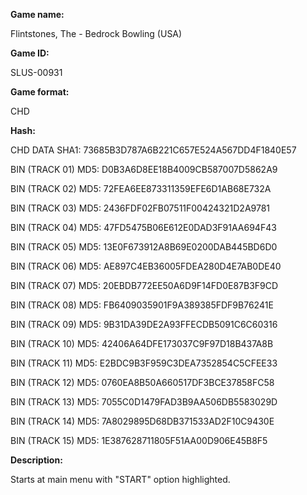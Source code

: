 **Game name:**

Flintstones, The - Bedrock Bowling (USA)

**Game ID:**

SLUS-00931

**Game format:**

CHD

**Hash:**

CHD DATA SHA1: 73685B3D787A6B221C657E524A567DD4F1840E57

BIN (TRACK 01) MD5: D0B3A6D8EE18B4009CB587007D5862A9

BIN (TRACK 02) MD5: 72FEA6EE873311359EFE6D1AB68E732A

BIN (TRACK 03) MD5: 2436FDF02FB07511F00424321D2A9781

BIN (TRACK 04) MD5: 47FD5475B06E612E0DAD3F91AA694F43

BIN (TRACK 05) MD5: 13E0F673912A8B69E0200DAB445BD6D0

BIN (TRACK 06) MD5: AE897C4EB36005FDEA280D4E7AB0DE40

BIN (TRACK 07) MD5: 20EBDB772EE50A6D9F14FD0E87B3F9CD

BIN (TRACK 08) MD5: FB6409035901F9A389385FDF9B76241E

BIN (TRACK 09) MD5: 9B31DA39DE2A93FFECDB5091C6C60316

BIN (TRACK 10) MD5: 42406A64DFE173037C9F97D18B437A8B

BIN (TRACK 11) MD5: E2BDC9B3F959C3DEA7352854C5CFEE33

BIN (TRACK 12) MD5: 0760EA8B50A660517DF3BCE37858FC58

BIN (TRACK 13) MD5: 7055C0D1479FAD3B9AA506DB5583029D

BIN (TRACK 14) MD5: 7A8029895D68DB371533AD2F10C9430E

BIN (TRACK 15) MD5: 1E387628711805F51AA00D906E45B8F5

**Description:**

Starts at main menu with "START" option highlighted.